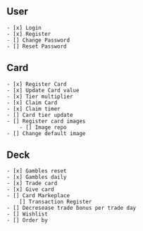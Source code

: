 ## User

    - [x] Login
    - [x] Register
    - [] Change Password
    - [] Reset Password

## Card

    - [x] Register Card
    - [x] Update Card value
    - [x] Tier multiplier
    - [x] Claim Card
    - [x] Claim timer
    - [] Card tier update
    - [] Register card images
        - [] Image repo
    - [] Change default image

## Deck

    - [x] Gambles reset
    - [x] Gambles daily
    - [x] Trade card
    - [x] Give card
    - [] Card Markeplace
        [] Transaction Register
    - [] Decresease trade bonus per trade day
    - [] Wishlist
    - [] Order by
